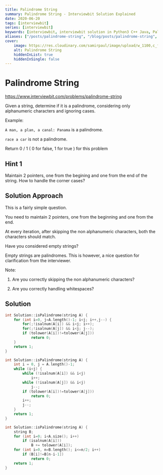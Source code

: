 ```yaml
---
title: Palindrome String
summary: Palindrome String - Interviewbit Solution Explained
date: 2020-06-20
tags: [interviewbit]
series: [interviewbit]
keywords: [interviewbit, interviewbit solution in Python3 C++ Java, Palindrome String solution]
aliases: ["/posts/palindrome-string", "/blog/posts/palindrome-string", "/palindrome-string"]
cover:
    image: https://res.cloudinary.com/samirpaul/image/upload/w_1100,c_fit,co_rgb:FFFFFF,l_text:Arial_70_bold:Palindrome String - Solution Explained/problem-solving.webp
    alt: Palindrome String
    hiddenInList: true
    hiddenInSingle: false
---
```


# Palindrome String

https://www.interviewbit.com/problems/palindrome-string

Given a string, determine if it is a palindrome, considering only alphanumeric characters and ignoring cases.

Example:

`A man, a plan, a canal: Panama` is a palindrome.

`race a car` is not a palindrome.

Return 0 / 1 ( 0 for false, 1 for true ) for this problem

## Hint 1

Maintain 2 pointers, one from the begining and one from the end of the string. How to handle the corner cases?


## Solution Approach

This is a fairly simple question.

You need to maintain 2 pointers, one from the beginning and one from the end.

At every iteration, after skipping the non alphanumeric characters, both the characters should match.

Have you considered empty strings?

Empty strings are palindromes. This is however, a nice question for clarification from the interviewer.

Note:

1. Are you correctly skipping the non alphanumeric characters?

2. Are you correctly handling whitespaces?


## Solution

```cpp
int Solution::isPalindrome(string A) {
    for (int i=0, j=A.length()-1; i<j; i++,j--) {
        for(;!isalnum(A[i]) && i<j; i++);
        for(;!isalnum(A[j]) && i<j; j--);
        if (tolower(A[i])!=tolower(A[j]))
            return 0;
    }
    return 1;
}

int Solution::isPalindrome(string A) {
    int i = 0, j = A.length()-1;
    while (i<j) {
        while (!isalnum(A[i]) && i<j)
            i++;
        while (!isalnum(A[j]) && i<j)
            j--;
        if (tolower(A[i])!=tolower(A[j]))
            return 0;
        i++;
        j--;
    }
    return 1;
}

int Solution::isPalindrome(string A) {
    string B;
    for (int i=0; i<A.size(); i++)
        if (isalnum(A[i]))
            B += tolower(A[i]);
    for (int i=0, n=B.length(); i<=n/2; i++)
        if (B[i]!=B[n-i-1])
            return 0;
    return 1;
}

```